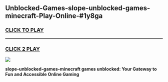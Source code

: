 
## Unblocked-Games-slope-unblocked-games-minecraft-Play-Online-#1y8ga
<h3>
<a href="https://premium.freeplayer.one?title=slope-unblocked-games-minecraft&ref=27F">CLICK TO PLAY</a></h3>
<hr>

<h3>
<a href="https://premium.freeplayer.one?title=slope-unblocked-games-minecraft&ref=27F">CLICK 2 PLAY</a>
  
</h3>

<a href="https://premium.freeplayer.one?title=slope-unblocked-games-minecraft&ref=27F"><img src="https://clearcache.store/games.png"></a>


**slope-unblocked-games-minecraft games unblocked: Your Gateway to Fun and Accessible Online Gaming**
